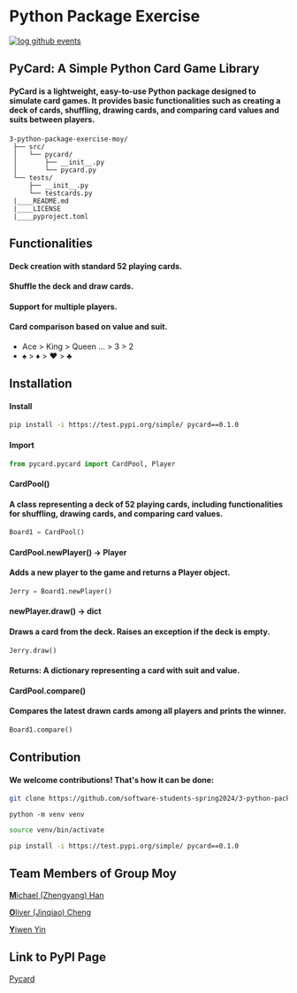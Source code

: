 # Python Package Exercise

[![log github events](https://github.com/software-students-spring2024/3-python-package-exercise-moy/actions/workflows/event-logger.yml/badge.svg)](https://github.com/software-students-spring2024/3-python-package-exercise-moy/actions/workflows/event-logger.yml)

## PyCard: A Simple Python Card Game Library

#### PyCard is a lightweight, easy-to-use Python package designed to simulate card games. It provides basic functionalities such as creating a deck of cards, shuffling, drawing cards, and comparing card values and suits between players.


####   
```
3-python-package-exercise-moy/
 ├── src/
 │   └── pycard/
 │       ├── __init__.py
 │       └── pycard.py
 └── tests/
     ├── __init__.py
     └── testcards.py
 |____README.md
 |____LICENSE
 |____pyproject.toml
```
## Functionalities

#### Deck creation with standard 52 playing cards.
#### Shuffle the deck and draw cards.
#### Support for multiple players.
#### Card comparison based on value and suit.
  - Ace > King > Queen ... > 3 > 2 
  - ♠️ > ♦️ > ♥️ > ♣️
## Installation
#### Install
```bash
pip install -i https://test.pypi.org/simple/ pycard==0.1.0
```
#### Import
```python
from pycard.pycard import CardPool, Player
```

#### CardPool()
#### A class representing a deck of 52 playing cards, including functionalities for shuffling, drawing cards, and comparing card values.

```python
Board1 = CardPool()
```
#### CardPool.newPlayer() -> Player
#### Adds a new player to the game and returns a Player object.
```python
Jerry = Board1.newPlayer()
```
#### newPlayer.draw() -> dict
#### Draws a card from the deck. Raises an exception if the deck is empty.
```python
Jerry.draw()
```
#### Returns: A dictionary representing a card with suit and value.

#### CardPool.compare()
#### Compares the latest drawn cards among all players and prints the winner.
```python
Board1.compare()
```


## Contribution

#### We welcome contributions! That's how it can be done:
```bash
git clone https://github.com/software-students-spring2024/3-python-package-exercise-moy.git
```
```basg
python -m venv venv
```
```bash
source venv/bin/activate
```
```bash
pip install -i https://test.pypi.org/simple/ pycard==0.1.0
```
## Team Members of Group Moy

[**M**ichael (Zhengyang) Han](https://github.com/Hmic1102) 

[**O**liver (Jinqiao) Cheng](https://github.com/jinqiaocheng163)

[**Y**iwen Yin](https://github.com/YY35n)



## Link to PyPl Page

[Pycard](https://test.pypi.org/project/pycard/0.1.0/)
